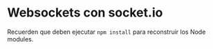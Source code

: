 # Websockets con socket.io

Recuerden que deben ejecutar `npm install` para reconstruir los Node modules.
